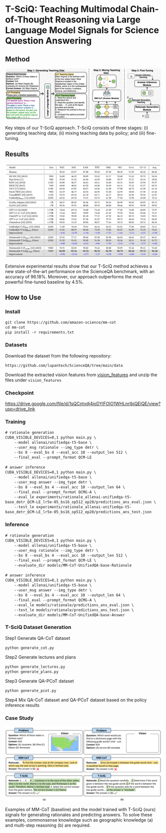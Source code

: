 # T-SciQ: Teaching Multimodal Chain-of-Thought Reasoning via Large Language Model Signals for Science Question Answering

## Method

![](figures/method.jpg)

Key steps of our T-SciQ approach. T-SciQ consists of three stages: (i) generating teaching data; (ii) mixing teaching data by policy; and (iii) fine-tuning.

## Results

![](figures/results.png)

Extensive experimental results show that our T-SciQ method achieves a new state-of-the-art performance on the ScienceQA benchmark, with an accuracy of 96.18\%. Moreover, our approach outperforms the most powerful fine-tuned baseline by 4.5\%.

## How to Use

### Install

```
git clone https://github.com/amazon-science/mm-cot
cd mm-cot
pip install -r requirements.txt
```

### Datasets

Download the dataset from the following repository:

```
https://github.com/lupantech/ScienceQA/tree/main/data
```

Download the extracted vision features from [vision_features](https://drive.google.com/file/d/13B0hc_F_45-UlqPLKSgRz-ALtFQ8kIJr/view?usp=share_link) and unzip the files under `vision_features`

### Checkpoint
https://drive.google.com/file/d/1sQCntydj4ioDYlFOlO1WHLnrIbjQElQE/view?usp=drive_link

### Training

```
# rationale generation
CUDA_VISIBLE_DEVICES=0,1 python main.py \
    --model allenai/unifiedqa-t5-base \
    --user_msg rationale --img_type detr \
    --bs 8 --eval_bs 4 --eval_acc 10 --output_len 512 \
    --final_eval --prompt_format QCM-LE

# answer inference
CUDA_VISIBLE_DEVICES=0,1 python main.py \
    --model allenai/unifiedqa-t5-base \
    --user_msg answer --img_type detr \
    --bs 8 --eval_bs 4 --eval_acc 10 --output_len 64 \
    --final_eval --prompt_format QCMG-A \
    --eval_le experiments/rationale_allenai-unifiedqa-t5-base_detr_QCM-LE_lr5e-05_bs16_op512_ep20/predictions_ans_eval.json \
    --test_le experiments/rationale_allenai-unifiedqa-t5-base_detr_QCM-LE_lr5e-05_bs16_op512_ep20/predictions_ans_test.json
```

### Inference

```
# rationale generation
CUDA_VISIBLE_DEVICES=0,1 python main.py \
    --model allenai/unifiedqa-t5-base \
    --user_msg rationale --img_type detr \
    --bs 8 --eval_bs 4 --eval_acc 10 --output_len 512 \
    --final_eval --prompt_format QCM-LE \
    --evaluate_dir models/MM-CoT-UnifiedQA-base-Rationale

# answer inference
CUDA_VISIBLE_DEVICES=0,1 python main.py \
    --model allenai/unifiedqa-t5-base \
    --user_msg answer --img_type detr \
    --bs 8 --eval_bs 4 --eval_acc 10 --output_len 64 \
    --final_eval --prompt_format QCMG-A \
    --eval_le models/rationale/predictions_ans_eval.json \
    --test_le models/rationale/predictions_ans_test.json \
    --evaluate_dir models/MM-CoT-UnifiedQA-base-Answer
```

### T-SciQ Dataset Generation

Step1 Generate QA-CoT dataset

```
python generate_cot.py
```

Step2 Generate lectures and plans

```
python generate_lectures.py
python generate_plans.py
```

Step3 Generate QA-PCoT dataset

```
python generate_pcot.py
```

Step4 Mix QA-CoT dataset and QA-PCoT dataset based on the policy inference results


### Case Study

![](figures/case_study.png)

Examples of MM-CoT (baseline) and the model trained with T-SciQ (ours) signals for generating rationales and predicting answers. To solve these examples, commonsense knowledge such as geographic knowledge (a) and multi-step reasoning (b) are required.

